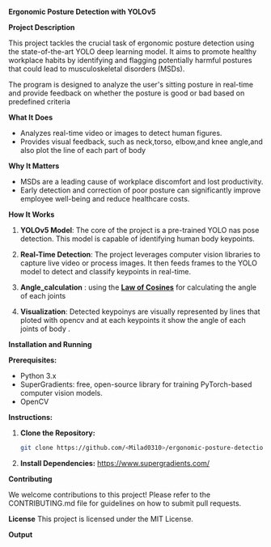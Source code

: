 **Ergonomic Posture Detection with YOLOv5**


**Project Description**

This project tackles the crucial task of ergonomic posture detection using the state-of-the-art YOLO deep learning model. It aims to promote healthy workplace habits by identifying and flagging potentially harmful postures that could lead to musculoskeletal disorders (MSDs).

The program is designed to analyze the user's sitting posture in real-time and provide feedback on whether the posture is good or bad based on predefined criteria

**What It Does**

* Analyzes real-time video or images to detect human figures.
* Provides visual feedback, such as neck,torso, elbow,and knee angle,and also plot the line of each part of body

**Why It Matters**

* MSDs are a leading cause of workplace discomfort and lost productivity.
* Early detection and correction of poor posture can significantly improve employee well-being and reduce healthcare costs.

**How It Works**

1. **YOLOv5 Model**: The core of the project is a pre-trained YOLO nas pose detection. This model is capable of identifying human body keypoints.
2. **Real-Time Detection**: The project leverages computer vision libraries to capture live video or process images. It then feeds frames to the YOLO model to detect and classify keypoints in real-time.
3. **Angle_calculation** : using the **[Law of Cosines](https://www.varsitytutors.com/hotmath/hotmath_help/topics/law-of-cosines)** for calculating the angle of each joints

4. **Visualization**: Detected keypoinys  are visually represented by lines that ploted with opencv and at each keypoints it show the angle of each joints of body .

**Installation and Running**

**Prerequisites:**

* Python 3.x 
* SuperGradients: free, open-source library for training PyTorch-based computer vision models. 
* OpenCV 

**Instructions:**

1. **Clone the Repository:**
   ```bash
   git clone https://github.com/<Milad0310>/ergonomic-posture-detection
   ```
2. **Install Dependencies:**
   https://www.supergradients.com/

**Contributing**

We welcome contributions to this project! Please refer to the CONTRIBUTING.md file for guidelines on how to submit pull requests.

**License**
This project is licensed under the MIT License.

**Output**

